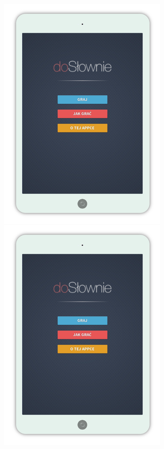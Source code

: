 ![alt tag](https://raw.githubusercontent.com/anatol-karlinski/doSlownie/master/doSlownie.png)
<img align="center" src="https://raw.githubusercontent.com/anatol-karlinski/doSlownie/master/doSlownie.png" alt="...">
